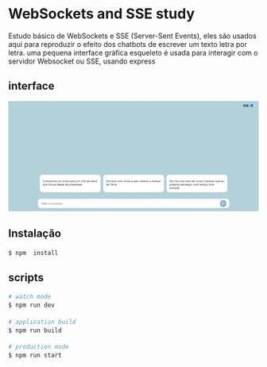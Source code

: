# WebSockets and SSE study

Estudo básico de WebSockets e SSE (Server-Sent Events), eles são usados aqui para reproduzir o efeito dos chatbots de escrever um texto letra por letra. uma pequena interface gráfica esqueleto é usada para interagir com o servidor Websocket ou SSE, usando express

## interface
![screenshot da interface](assets/screenshot.png)
  
  
## Instalação
```bash
$ npm  install
```

## scripts
```bash
# watch mode
$ npm run dev

# application build
$ npm run build

# production mode
$ npm run start
```
